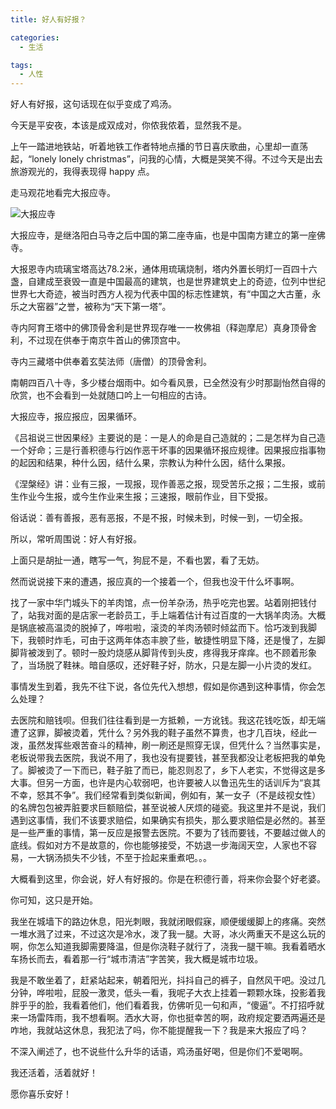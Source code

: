 ```yaml
---
title: 好人有好报？

categories:
  - 生活

tags:
  - 人性
---
```


好人有好报，这句话现在似乎变成了鸡汤。

<!-- more -->

今天是平安夜，本该是成双成对，你侬我侬着，显然我不是。

上午一踏进地铁站，听着地铁工作者特地点播的节日喜庆歌曲，心里却一直荡起，“lonely lonely christmas”，问我的心情，大概是哭笑不得。不过今天是出去旅游观光的，我得表现得 happy 点。

走马观花地看完大报应寺。

![大报应寺](/uploads/大报应寺.jpg)

大报应寺，是继洛阳白马寺之后中国的第二座寺庙，也是中国南方建立的第一座佛寺。

大报恩寺内琉璃宝塔高达78.2米，通体用琉璃烧制，塔内外置长明灯一百四十六盏，自建成至衰毁一直是中国最高的建筑，也是世界建筑史上的奇迹，位列中世纪世界七大奇迹，被当时西方人视为代表中国的标志性建筑，有“中国之大古董，永乐之大窑器”之誉，被称为“天下第一塔”。

寺内阿育王塔中的佛顶骨舍利是世界现存唯一一枚佛祖（释迦摩尼）真身顶骨舍利，不过现在供奉于南京牛首山的佛顶宫中。

寺内三藏塔中供奉着玄奘法师（唐僧）的顶骨舍利。

南朝四百八十寺，多少楼台烟雨中。如今看风景，已全然没有少时那副怡然自得的欣赏，也不会看到一处就随口吟上一句相应的古诗。

大报应寺，报应报应，因果循环。

《吕祖说三世因果经》主要说的是：一是人的命是自己造就的；二是怎样为自己造一个好命；三是行善积德与行凶作恶干坏事的因果循环报应规律。因果报应指事物的起因和结果，种什么因，结什么果，宗教认为种什么因，结什么果报。

《涅槃经》讲：业有三报，一现报，现作善恶之报，现受苦乐之报；二生报，或前生作业今生报，或今生作业来生报；三速报，眼前作业，目下受报。

俗话说：善有善报，恶有恶报，不是不报，时候未到，时候一到，一切全报。

所以，常听周围说：好人有好报。

上面只是胡扯一通，瞎写一气，狗屁不是，不看也罢，看了无妨。

然而说说接下来的遭遇，报应真的一个接着一个，但我也没干什么坏事啊。

找了一家中华门城头下的羊肉馆，点一份羊杂汤，热乎吃完也罢。站着刚把钱付了，站我对面的是店家一老龄员工，手上端着估计有过百度的一大锅羊肉汤。大概是锅底被高温烫的脱掉了，哗啦啦，滚烫的羊肉汤顿时倾盆而下。恰巧泼到我脚下，我顿时炸毛，可由于这两年体态丰腴了些，敏捷性明显下降，还是慢了，左脚脚背被泼到了。顿时一股灼烧感从脚背传到头皮，疼得我牙痒痒。也不顾着形象了，当场脱了鞋袜。暗自感叹，还好鞋子好，防水，只是左脚一小片烫的发红。

事情发生到着，我先不往下说，各位先代入想想，假如是你遇到这种事情，你会怎么处理？

去医院和赔钱呗。但我们往往看到是一方抵赖，一方讹钱。我这花钱吃饭，却无端遭了这罪，脚被烫着，凭什么？另外我的鞋子虽然不算贵，也才几百块，经此一泼，虽然发挥些艰苦奋斗的精神，刷一刷还是照穿无误，但凭什么？当然事实是，老板说带我去医院，我说不用了，我也没有提要钱，甚至我都没让老板把我的单免了。脚被烫了一下而已，鞋子脏了而已，能忍则忍了，乡下人老实，不觉得这是多大事。但另一方面，也许是内心软弱吧，也许要被人以鲁迅先生的话训斥为“哀其不幸，怒其不争”。我们经常看到类似新闻，例如有，某一女子（不是歧视女性）的名牌包包被弄脏要求巨额赔偿，甚至说被人厌烦的碰瓷。我这里并不是说，我们遇到这事情，我们不该要求赔偿，如果确实有损失，那么要求赔偿是必然的。甚至是一些严重的事情，第一反应是报警去医院。不要为了钱而要钱，不要越过做人的底线。假如对方不是故意的，你也能够接受，不妨退一步海阔天空，人家也不容易，一大锅汤损失不少钱，不至于捡起来重煮吧。。。

大概看到这里，你会说，好人有好报的。你是在积德行善，将来你会娶个好老婆。

你可知，这只是开始。

我坐在城墙下的路边休息，阳光刺眼，我就闭眼假寐，顺便缓缓脚上的疼痛。突然一堆水溅了过来，不过这次是冷水，泼了我一腿。大哥，冰火两重天不是这么玩的啊，你怎么知道我脚需要降温，但是你浇鞋子就行了，浇我一腿干嘛。我看着晒水车扬长而去，看着那一行“城市清洁”字苦笑，我大概是城市垃圾。

我是不敢坐着了，赶紧站起来，朝着阳光，抖抖自己的裤子，自然风干吧。没过几分钟，哗啦啦，屁股一激灵，低头一看，我呢子大衣上挂着一颗颗水珠，投影着我胖乎乎的脸，我看着他们，他们看着我，仿佛听见一句和声，“傻逼”。不打招呼就来一场雷阵雨，我不想看啊。洒水大哥，你也挺幸苦的啊，政府规定要洒两遍还是咋地，我就站这休息，我犯法了吗，你不能提醒我一下？我是来大报应了吗？

不深入阐述了，也不说些什么升华的话语，鸡汤虽好喝，但是你们不爱喝啊。

我还活着，活着就好！

愿你喜乐安好！
